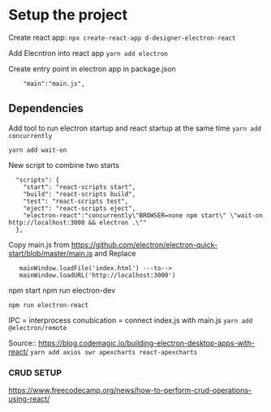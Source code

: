 # Setup the project

Create react app:
```npx create-react-app d-designer-electron-react```

Add Elecntron into react app 
```yarn add electron```

Create entry point in electron app in package.json
```
    "main":"main.js",
```

## Dependencies
Add tool to run electron startup and react startup at the same time
```yarn add concurrently```

```yarn add wait-on```


New script to combine two starts
```
  "scripts": {
    "start": "react-scripts start",
    "build": "react-scripts build",
    "test": "react-scripts test",
    "eject": "react-scripts eject",
    "electron-react":"concurrently\"BROWSER=none npm start\" \"wait-on http://localhost:3000 && electron .\""
  },
```

Copy main.js from https://github.com/electron/electron-quick-start/blob/master/main.js and 
Replace 
 ```
    mainWindow.loadFile('index.html') ---to--> 
    mainWindow.loadURL('http://localhost:3000')
```


npm start
npm run electron-dev

```npm run electron-react```


IPC = interprocess conubication = connect index.js with main.js
```yarn add @electron/remote```


Source:: https://blog.codemagic.io/building-electron-desktop-apps-with-react/
```yarn add axios swr apexcharts react-apexcharts```


### CRUD SETUP
https://www.freecodecamp.org/news/how-to-perform-crud-operations-using-react/

